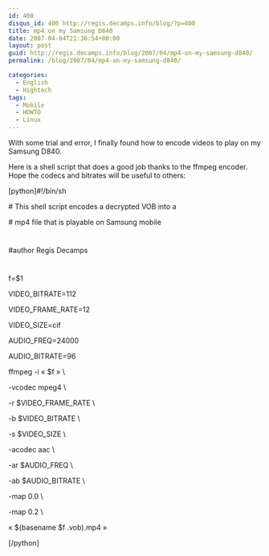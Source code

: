 ```yaml
---
id: 400
disqus_id: 400 http://regis.decamps.info/blog/?p=400
title: mp4 on my Samsung D840
date: 2007-04-04T21:36:54+00:00
layout: post
guid: http://regis.decamps.info/blog/2007/04/mp4-on-my-samsung-d840/
permalink: /blog/2007/04/mp4-on-my-samsung-d840/

categories:
  - English
  - Hightech
tags:
  - Mobile
  - HOWTO
  - Linux
---
```

With some trial and error, I finally found how to encode videos to play on my Samsung D840.

Here is a shell script that does a good job thanks to the ffmpeg encoder. Hope the codecs and bitrates will be useful to others:

[python]#!/bin/sh
  
\# This shell script encodes a decrypted VOB into a
  
\# mp4 file that is playable on Samsung mobile
  
#
  
#author Regis Decamps
  
#
  
f=$1

VIDEO_BITRATE=112
  
VIDEO\_FRAME\_RATE=12
  
VIDEO_SIZE=cif

AUDIO_FREQ=24000
  
AUDIO_BITRATE=96

ffmpeg -i « $f » \
  
-vcodec mpeg4 \
  
-r $VIDEO\_FRAME\_RATE \
  
-b $VIDEO_BITRATE \
  
-s $VIDEO_SIZE \
  
-acodec aac \
  
-ar $AUDIO_FREQ \
  
-ab $AUDIO_BITRATE \
  
-map 0.0 \
  
-map 0.2 \
  
« $(basename $f .vob).mp4 »
  
[/python]
